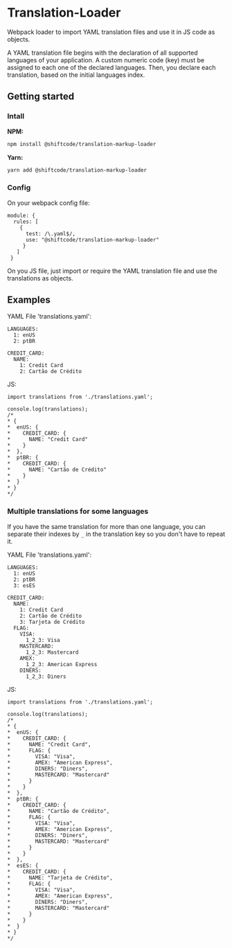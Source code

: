 # Translation-Loader

Webpack loader to import YAML translation files and use it in JS code as objects.

A YAML translation file begins with the declaration of all supported languages of your application. A custom numeric code (key) must be assigned to each one of the declared languages. Then, you declare each translation, based on the initial languages index.

## Getting started

### Intall

**NPM:**

```sh
npm install @shiftcode/translation-markup-loader
```

**Yarn:**

```sh
yarn add @shiftcode/translation-markup-loader
```

### Config

On your webpack config file:

```
module: {
  rules: [
    {
      test: /\.yaml$/,
      use: "@shiftcode/translation-markup-loader"
     }
   ]
 }
```

On you JS file, just import or require the YAML translation file and use the translations as objects.

## Examples

YAML File 'translations.yaml':

```
LANGUAGES:
  1: enUS
  2: ptBR

CREDIT_CARD:
  NAME:
    1: Credit Card
    2: Cartão de Crédito

```

JS:

```
import translations from './translations.yaml';

console.log(translations);
/*
* {
*  enUS: {
*    CREDIT_CARD: {
*      NAME: "Credit Card"
*    }
*  },
*  ptBR: {
*    CREDIT_CARD: {
*      NAME: "Cartão de Crédito"
*    }
*  }
* }
*/
```

### Multiple translations for some languages

If you have the same translation for more than one language, you can separate their indexes by `_` in the translation key so you don't have to repeat it.

YAML File 'translations.yaml':

```
LANGUAGES:
  1: enUS
  2: ptBR
  3: esES

CREDIT_CARD:
  NAME:
    1: Credit Card
    2: Cartão de Crédito
    3: Tarjeta de Crédito
  FLAG:
    VISA:
      1_2_3: Visa
    MASTERCARD:
      1_2_3: Mastercard
    AMEX:
      1_2_3: American Express
    DINERS:
      1_2_3: Diners
```

JS:

```
import translations from './translations.yaml';

console.log(translations);
/*
* {
*  enUS: {
*    CREDIT_CARD: {
*      NAME: "Credit Card",
*      FLAG: {
*        VISA: "Visa",
*        AMEX: "American Express",
*        DINERS: "Diners",
*        MASTERCARD: "Mastercard"
*      }
*    }
*  },
*  ptBR: {
*    CREDIT_CARD: {
*      NAME: "Cartão de Crédito",
*      FLAG: {
*        VISA: "Visa",
*        AMEX: "American Express",
*        DINERS: "Diners",
*        MASTERCARD: "Mastercard"
*      }
*    }
*  },
*  esES: {
*    CREDIT_CARD: {
*      NAME: "Tarjeta de Crédito",
*      FLAG: {
*        VISA: "Visa",
*        AMEX: "American Express",
*        DINERS: "Diners",
*        MASTERCARD: "Mastercard"
*      }
*    }
*  }
* }
*/
```
